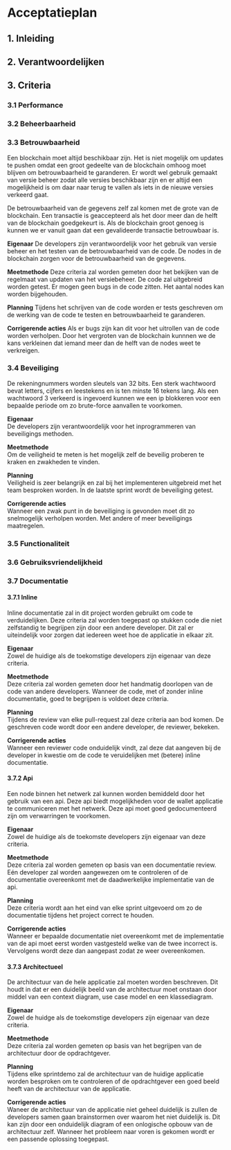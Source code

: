 # Acceptatieplan

## 1. Inleiding

## 2. Verantwoordelijken

## 3. Criteria

### 3.1 Performance

### 3.2 Beheerbaarheid

### 3.3 Betrouwbaarheid
Een blockchain moet altijd beschikbaar zijn. Het is niet mogelijk om updates te pushen omdat een groot gedeelte van de blockchain omhoog moet blijven om betrouwbaarheid te garanderen. Er wordt wel gebruik gemaakt van versie beheer zodat alle versies beschikbaar zijn en er altijd een mogelijkheid is om daar naar terug te vallen als iets in de nieuwe versies verkeerd gaat. 

De betrouwbaarheid van de gegevens zelf zal komen met de grote van de blockchain. Een transactie is geaccepteerd als het door meer dan de helft van de blockchain goedgekeurt is. Als de blockchain groot genoeg is kunnen we er vanuit gaan dat een gevalideerde transactie betrouwbaar is.

**Eigenaar**
De developers zijn verantwoordelijk voor het gebruik van versie beheer en het testen van de betrouwbaarheid van de code. De nodes in de blockchain zorgen voor de betrouwbaarheid van de gegevens.

**Meetmethode**
Deze criteria zal worden gemeten door het bekijken van de regelmaat van updaten van het versiebeheer. De code zal uitgebreid worden getest. Er mogen geen bugs in de code zitten. Het aantal nodes kan worden bijgehouden. 

**Planning**
Tijdens het schrijven van de code worden er tests geschreven om de werking van de code te testen en betrouwbaarheid te garanderen. 

**Corrigerende acties**
Als er bugs zijn kan dit voor het uitrollen van de code worden verholpen. Door het vergroten van de blockchain kunnnen we de kans verkleinen dat iemand meer dan de helft van de nodes weet te verkreigen.

### 3.4 Beveiliging
De rekeningnummers worden sleutels van 32 bits. Een sterk wachtwoord bevat letters, cijfers en leestekens en is ten minste 16 tekens lang. Als een wachtwoord 3 verkeerd is ingevoerd kunnen we een ip blokkeren voor een bepaalde periode om zo brute-force aanvallen te voorkomen.

**Eigenaar**  
De developers zijn verantwoordelijk voor het inprogrammeren van beveiligings methoden. 

**Meetmethode**  
Om de veiligheid te meten is het mogelijk zelf de beveilig proberen te kraken en zwakheden te vinden.

**Planning**  
Veiligheid is zeer belangrijk en zal bij het implementeren uitgebreid met het team besproken worden. In de laatste sprint wordt de beveiliging getest. 

**Corrigerende acties**  
Wanneer een zwak punt in de beveiliging is gevonden moet dit zo snelmogelijk verholpen worden. Met andere of meer beveiligings maatregelen. 

### 3.5 Functionaliteit

### 3.6 Gebruiksvriendelijkheid

### 3.7 Documentatie

#### 3.7.1 Inline
Inline documentatie zal in dit project worden gebruikt om code te verduidelijken. Deze criteria zal worden toegepast op stukken code die niet zelfstandig te begrijpen zijn door een andere developer. Dit zal er uiteindelijk voor zorgen dat iedereen weet hoe de applicatie in elkaar zit.

**Eigenaar**  
Zowel de huidige als de toekomstige developers zijn eigenaar van deze criteria.

**Meetmethode**  
Deze criteria zal worden gemeten door het handmatig doorlopen van de code van andere developers. Wanneer de code, met of zonder inline documentatie, goed te begrijpen is voldoet deze criteria.

**Planning**  
Tijdens de review van elke pull-request zal deze criteria aan bod komen. De geschreven code wordt door een andere developer, de reviewer, bekeken. 

**Corrigerende acties**  
Wanneer een reviewer code onduidelijk vindt, zal deze dat aangeven bij de developer in kwestie om de code te veruidelijken met (betere) inline documentatie.

#### 3.7.2 Api  
Een node binnen het netwerk zal kunnen worden bemiddeld door het gebruik van een api. Deze api biedt mogelijkheden voor de wallet applicatie te communiceren met het netwerk. Deze api moet goed gedocumenteerd zijn om verwarringen te voorkomen.

**Eigenaar**  
Zowel de huidige als de toekomste developers zijn eigenaar van deze criteria.

**Meetmethode**  
Deze criteria zal worden gemeten op basis van een documentatie review. Eén developer zal worden aangewezen om te controleren of de documentatie overeenkomt met de daadwerkelijke implementatie van de api.

**Planning**  
Deze criteria wordt aan het eind van elke sprint uitgevoerd om zo de documentatie tijdens het project correct te houden.

**Corrigerende acties**  
Wanneer er bepaalde documentatie niet overeenkomt met de implementatie van de api moet eerst worden vastgesteld welke van de twee incorrect is. Vervolgens wordt deze dan aangepast zodat ze weer overeenkomen.

#### 3.7.3 Architectueel  
De architectuur van de hele applicatie zal moeten worden beschreven. Dit houdt in dat er een
duidelijk beeld van de architectuur moet onstaan door middel van een context diagram, use case
model en een klassediagram.

**Eigenaar**  
Zowel de huidge als de toekomstige developers zijn eigenaar van deze criteria.

**Meetmethode**  
Deze criteria zal worden gemeten op basis van het begrijpen van de architectuur door de opdrachtgever.

**Planning**  
Tijdens elke sprintdemo zal de architectuur van de huidige applicatie worden besproken om te controleren of de opdrachtgever een goed beeld heeft van de architectuur van de applicatie.

**Corrigerende acties**  
Waneer de architectuur van de applicatie niet geheel duidelijk is zullen de developers samen gaan brainstormen over waarom het niet duidelijk is. Dit kan zijn door een onduidelijk diagram of een onlogische opbouw van de architectuur zelf. Wanneer het probleem naar voren is gekomen wordt er een passende oplossing toegepast.
